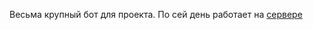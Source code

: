 Весьма крупный бот для проекта. По сей день работает на [сервере](https://discord.gg/infinity-tm-494212272353181726)
